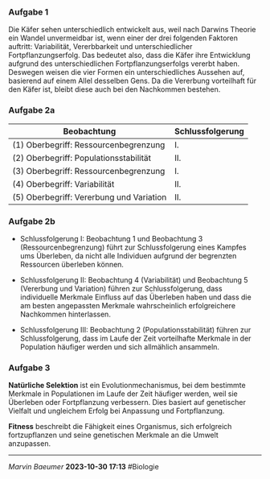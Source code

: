 ### Aufgabe 1
Die Käfer sehen unterschiedlich entwickelt aus, weil nach Darwins Theorie ein Wandel unvermeidbar ist, wenn einer der drei folgenden Faktoren auftritt: Variabilität, Vererbbarkeit und unterschiedlicher Fortpflanzungserfolg. Das bedeutet also, dass die Käfer ihre Entwicklung aufgrund des unterschiedlichen Fortpflanzungserfolgs vererbt haben. Deswegen weisen die vier Formen ein unterschiedliches Aussehen auf, basierend auf einem Allel desselben Gens. Da die Vererbung vorteilhaft für den Käfer ist, bleibt diese auch bei den Nachkommen bestehen.
### Aufgabe 2a
|Beobachtung|Schlussfolgerung|
|-----------|----------------|
|(1) Oberbegriff: Ressourcenbegrenzung|I.|
|(2) Oberbegriff: Populationsstabilität|II.|
|(3) Oberbegriff: Ressourcenbegrenzung|I.|
|(4) Oberbegriff: Variabilität|II.|
|(5) Oberbegriff: Vererbung und Variation|II.|
### Aufgabe 2b
- Schlussfolgerung I: Beobachtung 1 und Beobachtung 3 (Ressourcenbegrenzung) führt zur Schlussfolgerung eines Kampfes ums Überleben, da nicht alle Individuen aufgrund der begrenzten Ressourcen überleben können.

- Schlussfolgerung II: Beobachtung 4 (Variabilität) und Beobachtung 5 (Vererbung und Variation) führen zur Schlussfolgerung, dass individuelle Merkmale Einfluss auf das Überleben haben und dass die am besten angepassten Merkmale wahrscheinlich erfolgreichere Nachkommen hinterlassen.

- Schlussfolgerung III: Beobachtung 2 (Populationsstabilität) führen zur Schlussfolgerung, dass im Laufe der Zeit vorteilhafte Merkmale in der Population häufiger werden und sich allmählich ansammeln.
### Aufgabe 3
**Natürliche Selektion** ist ein Evolutionmechanismus, bei dem bestimmte Merkmale in Populationen im Laufe der Zeit häufiger werden, weil sie Überleben oder Fortpflanzung verbessern. Dies basiert auf genetischer Vielfalt und ungleichem Erfolg bei Anpassung und Fortpflanzung.

**Fitness** beschreibt die Fähigkeit eines Organismus, sich erfolgreich fortzupflanzen und seine genetischen Merkmale an die Umwelt anzupassen.

---
*Marvin Baeumer* **2023-10-30 17:13** #Biologie